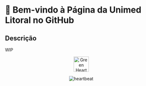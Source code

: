 # 💚 Bem-vindo à Página da Unimed Litoral no GitHub

## Descrição

WIP

<p align="center">
  <img src="https://em-content.zobj.net/source/microsoft-teams/363/green-heart_1f49a.png" width="50" height="50" alt="Green Heart"/>
</p>

<p align="center">
  <img src="https://github.com/aleen42/badges/raw/master/src/heartbeat.svg" alt="heartbeat"/>
</p>
